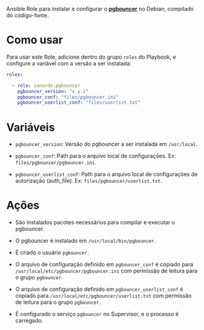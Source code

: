 Ansible Role para instalar e configurar o
**[pgbouncer](https://pgbouncer.github.io/)** no Debian, compilado do
código-fonte.

# Como usar

Para usar este Role, adicione dentro do grupo ``roles`` do Playbook, e configure
a variável com a versão a ser instalada:

```yaml
roles:

  - role: zanardo.pgbouncer
  	pgbouncer_version: "x.y.z"
	pgbouncer_conf: "files/pgbouncer.ini"
	pgbouncer_userlist_conf: "files/userlist.txt"
```

# Variáveis

 - ``pgbouncer_version``: Versão do pgbouncer a ser instalada em ``/usr/local``.

 - ``pgbouncer_conf``: Path para o arquivo local de configurações. Ex: 
   ``files/pgbouncer/pgbouncer.ini``.

 - ``pgbouncer_userlist_conf``: Path para o arquivo local de configurações de
   autorização (auth_file). Ex: ``files/pgbouncer/userlist.txt``.

# Ações

 - São instalados pacotes necessários para compilar e executar o pgbouncer.

 - O pgbouncer é instalado em ``/usr/local/bin/pgbouncer``.

 - É criado o usuário ``pgbouncer``.

 - O arquivo de configuração definido em ``pgbouncer_conf`` é copiado para 
   ``/usr/local/etc/pgbouncer/pgbouncer.ini`` com permissão de leitura para
   o grupo ``pgbouncer``.

 - O arquivo de configuração definido em ``pgbouncer_userlist_conf`` é copiado
   para ``/usr/local/etc/pgbouncer/userlist.txt`` com permissão de leitura para o
   grupo ``pgbouncer``.

 - É configurado o serviço ``pgbouncer`` no Supervisor, e o processo é
   carregado.
